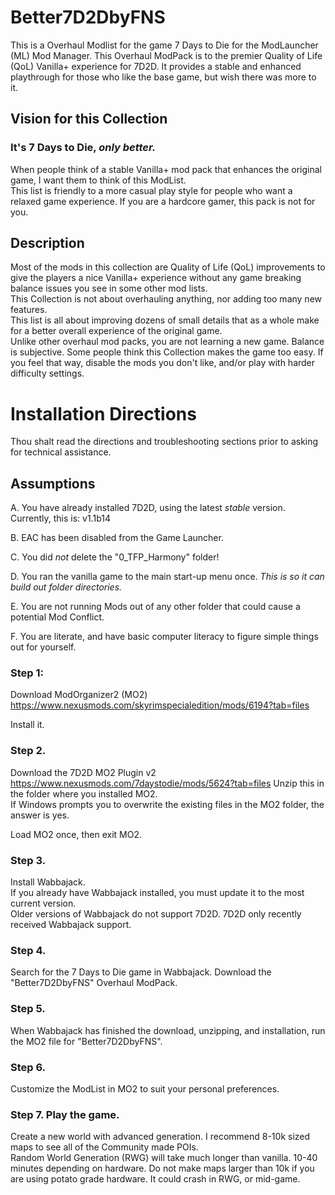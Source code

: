 # Better7D2DbyFNS
This is a Overhaul Modlist for the game 7 Days to Die for the ModLauncher (ML) Mod Manager.
This Overhaul ModPack is to the premier Quality of Life (QoL) Vanilla+ experience for 7D2D.
It provides a stable and enhanced playthrough for those who like the base game, but wish there was more to it.

## Vision for this Collection

### It's 7 Days to Die, *only better.*

When people think of a stable Vanilla+ mod pack that enhances the original game, I want them to think of this ModList.  
This list is friendly to a more casual play style for people who want a relaxed game experience.  If you are a hardcore gamer, this pack is not for you.

## Description
Most of the mods in this collection are Quality of Life (QoL) improvements to give the players a nice Vanilla+ experience without any game breaking balance issues you see in some other mod lists.  
This Collection is not about overhauling anything, nor adding too many new features.  
This list is all about improving dozens of small details that as a whole make for a better overall experience of the original game.  
Unlike other overhaul mod packs, you are not learning a new game. 
Balance is subjective.  Some people think this Collection makes the game too easy.  If you feel that way, disable the mods you don't like, and/or play with harder difficulty settings.

# Installation Directions

Thou shalt read the directions and troubleshooting sections prior to asking for technical assistance.  

## Assumptions 

A. You have already installed 7D2D, using the latest *stable* version.  Currently, this is: v1.1b14

B. EAC has been disabled from the Game Launcher.

C. You did *not* delete the "0_TFP_Harmony" folder!

D. You ran the vanilla game to the main start-up menu once.  *This is so it can build out folder directories.*  

E. You are not running Mods out of any other folder that could cause a potential Mod Conflict.

F. You are literate, and have basic computer literacy to figure simple things out for yourself.

### Step 1:

Download ModOrganizer2 (MO2)
https://www.nexusmods.com/skyrimspecialedition/mods/6194?tab=files

Install it.

### Step 2. 

Download the 7D2D MO2 Plugin v2
https://www.nexusmods.com/7daystodie/mods/5624?tab=files
Unzip this in the folder where you installed MO2.  
If Windows prompts you to overwrite the existing files in the MO2 folder, the answer is yes.

Load MO2 once, then exit MO2.  

### Step 3. 

Install Wabbajack.  
If you already have Wabbajack installed, you must update it to the most current version.  
Older versions of Wabbajack do not support 7D2D.  7D2D only recently received Wabbajack support.  

### Step 4. 

Search for the 7 Days to Die game in Wabbajack. 
Download the "Better7D2DbyFNS" Overhaul ModPack.

### Step 5. 

When Wabbajack has finished the download, unzipping, and installation, run the MO2 file for "Better7D2DbyFNS".

### Step 6.

Customize the ModList in MO2 to suit your personal preferences.  

### Step 7.  Play the game.

Create a new world with advanced generation.  I recommend 8-10k sized maps to see all of the Community made POIs.  
Random World Generation (RWG) will take much longer than vanilla.  10-40 minutes depending on hardware.
Do not make maps larger than 10k if you are using potato grade hardware.  It could crash in RWG, or mid-game.  
